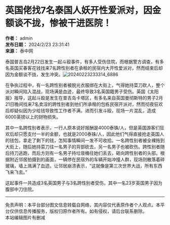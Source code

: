 # 英国佬找7名泰国人妖开性爱派对，因金额谈不拢，惨被干进医院！

**作者：** admin  
**发布日期：** 2024/2/23 23:31:41  
**来源：** 泰中网  

泰国普吉岛2月22日发生一起斗殴事件，有多人受伤住院，而根据警方调查，有多名英国买春客花钱找来7名跨性别者在承租的民宿内大开性爱派对，然而结束后却因为金额谈不拢，发生冲突。![20240223233314_6886](/attached/image/20240223/true_20240223233314_6886.jpg)

在争执过程中，有一名跨性别者被脱光衣服绑在大街上，气得她持菜刀砍人，整个派对瞬间陷入混战，现场满是血迹，最终导致3名英国籍男子受伤。英国《太阳报》报导，这起斗殴是发生在普吉岛卡塔区，有多名来自英国曼彻斯特的男子2月21日晚间找来7名卖淫的跨性别者到他们所承租的包栋民宿开派对，然而彻夜狂欢后却疑似因为少给钱导致性工作者不满，进而引发斗殴，现场一片混乱，造成6000英镑以上的财物损失。

其中一名跨性别者表示，一行人原本说好报酬是4000泰铢/人，但是英国游客们狂欢后却只愿支付一半的金额，也就是2000泰铢/人，因此他们气得直接抢走英国人的钱包，拿走了剩下的钱，怎知事情瞬间一发不可收拾。一名跨性别者被全裸拖到大街上，随后她持菜刀往一名男子的背部砍去，另一名男子也被砍伤。跨性别者随后持刀逃跑，而后方则有一名男子持垃圾桶往她们丢去，砸向跨性别者的头部。根据附近邻居拍摄到的画面，一辆停在民宿外的车辆开始冲撞人群，现场则散落着碎玻璃，墙上溅满了血迹。让邻居崩溃表示，“这就像是第三次世界大战，所有东西飞来飞去。”

这起事件一共造成3名英国男子与3名跨性别者受伤，其中一名23岁英国男子因为腹部中刀住院。

---

免责声明：本平台部分图文信息转载自网络，其内容仅代表原作者个人观点。本平台仅供信息传播服务，版权归原作者所有。如有侵权，请后台联系删除。  
本站编辑图片有删减
